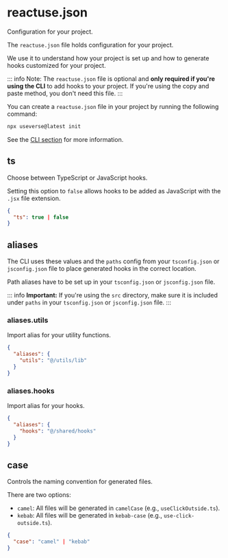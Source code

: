 # reactuse.json

Configuration for your project.

The `reactuse.json` file holds configuration for your project.

We use it to understand how your project is set up and how to generate hooks customized for your project.

::: info
Note: The `reactuse.json` file is optional and **only required if you're
using the CLI** to add hooks to your project. If you're using the copy
and paste method, you don't need this file.
:::

You can create a `reactuse.json` file in your project by running the following command:

```bash
npx useverse@latest init
```

See the [CLI section](./cli.md) for more information.

## ts

Choose between TypeScript or JavaScript hooks.

Setting this option to `false` allows hooks to be added as JavaScript with the `.jsx` file extension.

```json title="reactuse.json"
{
  "ts": true | false
}
```

## aliases

The CLI uses these values and the `paths` config from your `tsconfig.json` or `jsconfig.json` file to place generated hooks in the correct location.

Path aliases have to be set up in your `tsconfig.json` or `jsconfig.json` file.

::: info
**Important:** If you're using the `src` directory, make sure it is included
under `paths` in your `tsconfig.json` or `jsconfig.json` file.
:::

### aliases.utils

Import alias for your utility functions.

```json title="reactuse.json"
{
  "aliases": {
    "utils": "@/utils/lib"
  }
}
```

### aliases.hooks

Import alias for your hooks.

```json title="reactuse.json"
{
  "aliases": {
    "hooks": "@/shared/hooks"
  }
}
```

## case

Controls the naming convention for generated files.

There are two options:

- `camel`: All files will be generated in `camelCase` (e.g., `useClickOutside.ts`).
- `kebab`: All files will be generated in `kebab-case` (e.g., `use-click-outside.ts`).

```json title="reactuse.json"
{
  "case": "camel" | "kebab"
}
```
